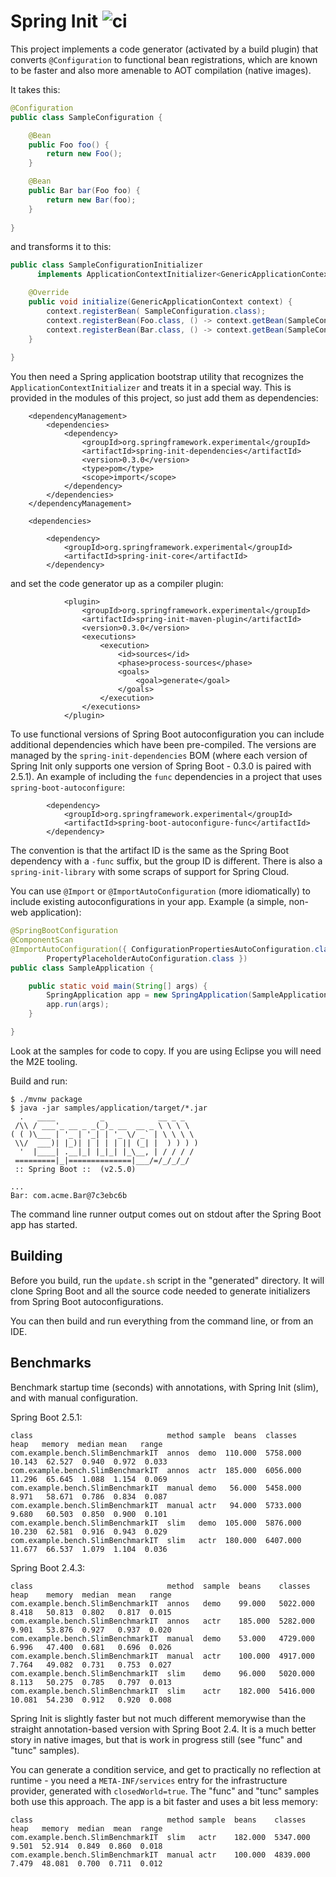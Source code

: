 # Spring Init ![ci](https://github.com/spring-projects-experimental/spring-init/workflows/deploy/badge.svg)

This project implements a code generator (activated by a build plugin) that converts `@Configuration` to functional bean registrations, which are known to be faster and also more amenable to AOT compilation (native images).

It takes this:

```java
@Configuration
public class SampleConfiguration {

    @Bean
    public Foo foo() {
        return new Foo();
    }

    @Bean
    public Bar bar(Foo foo) {
        return new Bar(foo);
    }
    
}
```

and transforms it to this:

```java
public class SampleConfigurationInitializer 
      implements ApplicationContextInitializer<GenericApplicationContext> {

    @Override
    public void initialize(GenericApplicationContext context) {
        context.registerBean( SampleConfiguration.class);
        context.registerBean(Foo.class, () -> context.getBean(SampleConfiguration.class).foo());
        context.registerBean(Bar.class, () -> context.getBean(SampleConfiguration.class).bar(context.getBean(Foo.class)));
    }
    
}
```

You then need a Spring application bootstrap utility that recognizes the `ApplicationContextInitializer` and treats it in a special way.  This is provided in the modules of this project, so just add them as dependencies:

```
	<dependencyManagement>
		<dependencies>
			<dependency>
				<groupId>org.springframework.experimental</groupId>
				<artifactId>spring-init-dependencies</artifactId>
				<version>0.3.0</version>
				<type>pom</type>
				<scope>import</scope>
			</dependency>
		</dependencies>
	</dependencyManagement>

	<dependencies>

		<dependency>
			<groupId>org.springframework.experimental</groupId>
			<artifactId>spring-init-core</artifactId>
		</dependency>

```

and set the code generator up as a compiler plugin:

```
			<plugin>
				<groupId>org.springframework.experimental</groupId>
				<artifactId>spring-init-maven-plugin</artifactId>
				<version>0.3.0</version>
				<executions>
					<execution>
						<id>sources</id>
						<phase>process-sources</phase>
						<goals>
							<goal>generate</goal>
						</goals>
					</execution>
				</executions>
			</plugin>

```

To use functional versions of Spring Boot autoconfiguration you can include additional dependencies which have been pre-compiled. The versions are managed by the `spring-init-dependencies` BOM (where each version of Spring Init only supports one version of Spring Boot - 0.3.0 is paired with 2.5.1). An example of including the `func` dependencies in a project that uses `spring-boot-autoconfigure`:

```
		<dependency>
			<groupId>org.springframework.experimental</groupId>
			<artifactId>spring-boot-autoconfigure-func</artifactId>
		</dependency>
```

The convention is that the artifact ID is the same as the Spring Boot dependency with a `-func` suffix, but the group ID is different. There is also a `spring-init-library` with some scraps of support for Spring Cloud.

You can use `@Import` or `@ImportAutoConfiguration` (more idiomatically) to include existing autoconfigurations in your app. Example (a simple, non-web application):

```java
@SpringBootConfiguration
@ComponentScan
@ImportAutoConfiguration({ ConfigurationPropertiesAutoConfiguration.class,
		PropertyPlaceholderAutoConfiguration.class })
public class SampleApplication {

	public static void main(String[] args) {
		SpringApplication app = new SpringApplication(SampleApplication.class);
		app.run(args);
	}

}
```

Look at the samples for code to copy. If you are using Eclipse you will need the M2E tooling.

Build and run:

```
$ ./mvnw package
$ java -jar samples/application/target/*.jar
  .   ____          _            __ _ _
 /\\ / ___'_ __ _ _(_)_ __  __ _ \ \ \ \
( ( )\___ | '_ | '_| | '_ \/ _` | \ \ \ \
 \\/  ___)| |_)| | | | | || (_| |  ) ) ) )
  '  |____| .__|_| |_|_| |_\__, | / / / /
 =========|_|==============|___/=/_/_/_/
 :: Spring Boot ::  (v2.5.0)

...
Bar: com.acme.Bar@7c3ebc6b
```

The command line runner output comes out on stdout after the Spring Boot app has started.

## Building

Before you build, run the `update.sh` script in the "generated" directory. It will clone Spring Boot and all the source code needed to generate initializers from Spring Boot autoconfigurations.

You can then build and run everything from the command line, or from an IDE.

## Benchmarks

Benchmark startup time (seconds) with annotations, with Spring Init (slim), and with manual configuration.

Spring Boot 2.5.1:

```
class                              method sample  beans  classes    heap   memory  median mean   range
com.example.bench.SlimBenchmarkIT  annos  demo  110.000  5758.000  10.143  62.527  0.940  0.972  0.033
com.example.bench.SlimBenchmarkIT  annos  actr  185.000  6056.000  11.296  65.645  1.088  1.154  0.069
com.example.bench.SlimBenchmarkIT  manual demo   56.000  5458.000  8.971   58.671  0.786  0.834  0.087
com.example.bench.SlimBenchmarkIT  manual actr   94.000  5733.000  9.680   60.503  0.850  0.900  0.101
com.example.bench.SlimBenchmarkIT  slim   demo  105.000  5876.000  10.230  62.581  0.916  0.943  0.029
com.example.bench.SlimBenchmarkIT  slim   actr  180.000  6407.000  11.677  66.537  1.079  1.104  0.036
```

Spring Boot 2.4.3:

```
class                              method  sample  beans    classes   heap    memory  median  mean   range
com.example.bench.SlimBenchmarkIT  annos   demo    99.000   5022.000  8.418   50.813  0.802   0.817  0.015
com.example.bench.SlimBenchmarkIT  annos   actr    185.000  5282.000  9.901   53.876  0.927   0.937  0.020
com.example.bench.SlimBenchmarkIT  manual  demo    53.000   4729.000  6.996   47.400  0.681   0.696  0.026
com.example.bench.SlimBenchmarkIT  manual  actr    100.000  4917.000  7.764   49.082  0.731   0.753  0.027
com.example.bench.SlimBenchmarkIT  slim    demo    96.000   5020.000  8.113   50.275  0.785   0.797  0.013
com.example.bench.SlimBenchmarkIT  slim    actr    182.000  5416.000  10.081  54.230  0.912   0.920  0.008
```

Spring Init is slightly faster but not much different memorywise than the straight annotation-based version with Spring Boot 2.4. It is a much better story in native images, but that is work in progress still (see "func" and "tunc" samples).

You can generate a condition service, and get to practically no reflection at runtime - you need a `META-INF/services` entry for the infrastructure provider, generated with `closedWorld=true`. The "func" and "tunc" samples both use this approach. The app is a bit faster and uses a bit less memory:

```
class                              method sample  beans    classes   heap   memory  median  mean  range
com.example.bench.SlimBenchmarkIT  slim   actr    182.000  5347.000  9.501  52.914  0.849  0.860  0.018
com.example.bench.SlimBenchmarkIT  manual actr    100.000  4839.000  7.479  48.081  0.700  0.711  0.012
```
